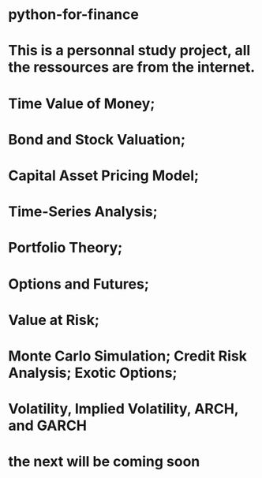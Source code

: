 # python-for-finance
# This is a personnal study project, all the ressources are from the internet.
# Time Value of Money;
# Bond and Stock Valuation;
# Capital Asset Pricing Model;
# Time-Series Analysis;
# Portfolio Theory; 
# Options and Futures; 
# Value at Risk; 
# Monte Carlo Simulation; Credit Risk Analysis; Exotic Options; 
# Volatility, Implied Volatility, ARCH, and GARCH
# the next will be coming soon 
